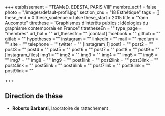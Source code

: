 +++
etablissement = "TEAMeD, EDESTA, PARIS VIII"
membre_actif = false
photo = "/images/default-profil.jpg"
section_cnu = "18 Esthétique"
tags = []
these_end = 0
these_soutenue = false
these_start = 2015
title = "Yann Aucompte"
titrethese = "Graphismes d’intérêts publics : Idéologies du graphisme contemporain en France"
titretheseEn = ""
type_page = "membres"
url_hal = ""
url_thesesfr = ""
[contact]
facebook = ""
github = ""
gitlab = ""
hypotheses = ""
instagram = ""
linkedin = ""
mail = ""
medium = ""
site = ""
telephone = ""
twitter = ""
[instagram_1]
post1 = ""
post2 = ""
post3 = ""
post4 = ""
post5 = ""
post6 = ""
post7 = ""
post8 = ""
post9 = ""
[instagram_files]
img1 = ""
img2 = ""
img3 = ""
img4 = ""
img5 = ""
img6 = ""
img7 = ""
img8 = ""
img9 = ""
post1link = ""
post2link = ""
post3link = ""
post4link = ""
post5link = ""
post6link = ""
post7link = ""
post8link = ""
post9link = ""

+++
## Direction de thèse

* **Roberto Barbanti,** laboratoire de rattachement